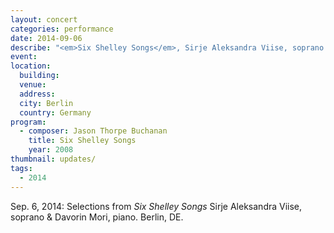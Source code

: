 ```yaml
---
layout: concert
categories: performance
date: 2014-09-06
describe: "<em>Six Shelley Songs</em>, Sirje Aleksandra Viise, soprano & Davorin Mori, piano."
event:
location:
  building:
  venue:
  address:
  city: Berlin
  country: Germany
program:
  - composer: Jason Thorpe Buchanan
    title: Six Shelley Songs
    year: 2008
thumbnail: updates/
tags:
  - 2014
---
```


Sep. 6, 2014: Selections from <em>Six Shelley Songs</em> Sirje Aleksandra Viise, soprano & Davorin Mori, piano. Berlin, DE.
